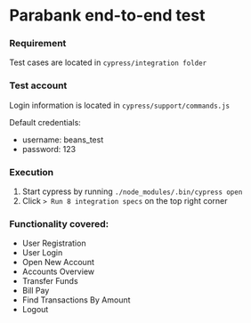# Parabank end-to-end test
### Requirement
Test cases are located in `cypress/integration folder`

### Test account
Login information is located in `cypress/support/commands.js`

Default credentials:
* username: beans_test
* password: 123

### Execution
1. Start cypress by running `./node_modules/.bin/cypress open`
2. Click `> Run 8 integration specs` on the top right corner

### Functionality covered:
* User Registration
* User Login
* Open New Account
* Accounts Overview
* Transfer Funds
* Bill Pay
* Find Transactions By Amount
* Logout
